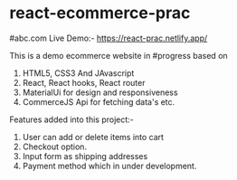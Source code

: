 # react-ecommerce-prac
#abc.com 
Live Demo:- https://react-prac.netlify.app/

This is a demo ecommerce website in #progress based on 
1. HTML5, CSS3 And JAvascript
2. React, React hooks, React router 
3. MaterialUi for design and responsiveness 
4. CommerceJS Api for fetching data's etc.

Features added into this project:- 
1. User can add or delete items into cart
2. Checkout option.
3. Input form as shipping addresses
4. Payment method which in under development.





